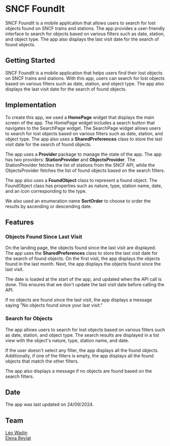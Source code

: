 # SNCF FoundIt

SNCF FoundIt is a mobile application that allows users to search for lost objects found on SNCF trains and stations. The app provides a user-friendly interface to search for objects based on various filters such as date, station, and object type. The app also displays the last visit date for the search of found objects.

## Getting Started

SNCF FoundIt is a mobile application that helps users find their lost objects on SNCF trains and stations. With this app, users can search for lost objects based on various filters such as date, station, and object type. The app also displays the last visit date for the search of found objects.

## Implementation

To create this app, we used a **HomePage** widget that displays the main screen of the app. The HomePage widget includes a search button that navigates to the SearchPage widget. The SearchPage widget allows users to search for lost objects based on various filters such as date, station, and object type. The app also uses a **SharedPreferences** class to store the last visit date for the search of found objects.

The app uses a **Provider** package to manage the state of the app. The app has two providers: **StationProvider** and **ObjectsProvider**. The StationProvider fetches the list of stations from the SNCF API, while the ObjectsProvider fetches the list of found objects based on the search filters.

The app also uses a **FoundObject** class to represent a found object. The FoundObject class has properties such as nature, type, station name, date, and an icon corresponding to the type.

We also used an enumeration name **SortOrder** to choose to order the results by ascending or descending date.

## Features

### Objects Found Since Last Visit

On the landing page, the objects found since the last visit are displayed. The app uses the **SharedPreferences** class to store the last visit date for the search of found objects. On the first visit, the app displays the objects found in the last month. Next, the app displays the objects found since the last visit.

The date is loaded at the start of the app, and updated when the API call is done. This ensures that we don't update the last visit date before calling the API.

If no objects are found since the last visit, the app displays a message saying "No objects found since your last visit."

### Search for Objects

The app allows users to search for lost objects based on various filters such as date, station, and object type. The search results are displayed in a list view with the object's nature, type, station name, and date.

If the user doesn't select any filter, the app displays all the found objects. Additionally, if one of the filters is empty, the app displays all the found objects that match the other filters.

The app also displays a message if no objects are found based on the search filters.

## Date

The app was last updated on 24/09/2024.

## Team
[Léo Wadin](https://github.com/ArKc0s)<br>
[Elena Beylat](https://github.com/PetitCheveu)<br>